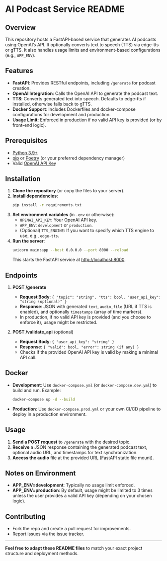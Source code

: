 # AI Podcast Service README

## Overview
This repository hosts a FastAPI-based service that generates AI podcasts using OpenAI’s API. It optionally converts text to speech (TTS) via edge-tts or gTTS. It also handles usage limits and environment-based configurations (e.g., `APP_ENV`).

## Features
- **FastAPI**: Provides RESTful endpoints, including `/generate` for podcast creation.
- **OpenAI Integration**: Calls the OpenAI API to generate the podcast text.
- **TTS**: Converts generated text into speech. Defaults to edge-tts if installed, otherwise falls back to gTTS.
- **Docker Support**: Includes Dockerfiles and docker-compose configurations for development and production.
- **Usage Limit**: Enforced in production if no valid API key is provided (or by front-end logic).

## Prerequisites
- [Python 3.9+](https://www.python.org/)
- [pip](https://pypi.org/project/pip/) or [Poetry](https://python-poetry.org/) (or your preferred dependency manager)
- Valid [OpenAI API Key](https://platform.openai.com/)

## Installation

1. **Clone the repository** (or copy the files to your server).
2. **Install dependencies**:
   ```bash
   pip install -r requirements.txt
   ```
3. **Set environment variables** (in `.env` or otherwise):
   - `OPENAI_API_KEY`: Your OpenAI API key.
   - `APP_ENV`: `development` or `production`.
   - (Optional) `TTS_ENGINE`: If you want to specify which TTS engine to use, e.g., `edge-tts`.
4. **Run the server**:
   ```bash
   uvicorn main:app --host 0.0.0.0 --port 8000 --reload
   ```
   This starts the FastAPI service at [http://localhost:8000](http://localhost:8000).

## Endpoints

1. **POST /generate**
   - **Request Body**: `{ "topic": "string", "tts": bool, "user_api_key": "string (optional)" }`
   - **Response**: JSON with generated `text`, `audio_file` (URL if TTS is enabled), and optionally `timestamps` (array of time markers).
   - In production, if no valid API key is provided (and you choose to enforce it), usage might be restricted.

2. **POST /validate_api** (optional)
   - **Request Body**: `{ "user_api_key": "string" }`
   - **Response**: `{ "valid": bool, "error": string (if any) }`
   - Checks if the provided OpenAI API key is valid by making a minimal API call.

## Docker

- **Development**: Use `docker-compose.yml` (or `docker-compose.dev.yml`) to build and run. Example:
  ```bash
  docker-compose up -d --build
  ```
- **Production**: Use `docker-compose.prod.yml` or your own CI/CD pipeline to deploy in a production environment.

## Usage

1. **Send a POST request** to `/generate` with the desired topic.
2. **Receive** a JSON response containing the generated podcast text, optional audio URL, and timestamps for text synchronization.
3. **Access the audio** file at the provided URL (FastAPI static file mount).

## Notes on Environment

- **APP_ENV=development**: Typically no usage limit enforced.  
- **APP_ENV=production**: By default, usage might be limited to 3 times unless the user provides a valid API key (depending on your chosen logic).

## Contributing
- Fork the repo and create a pull request for improvements.
- Report issues via the issue tracker.

---

**Feel free to adapt these README files** to match your exact project structure and deployment methods.
